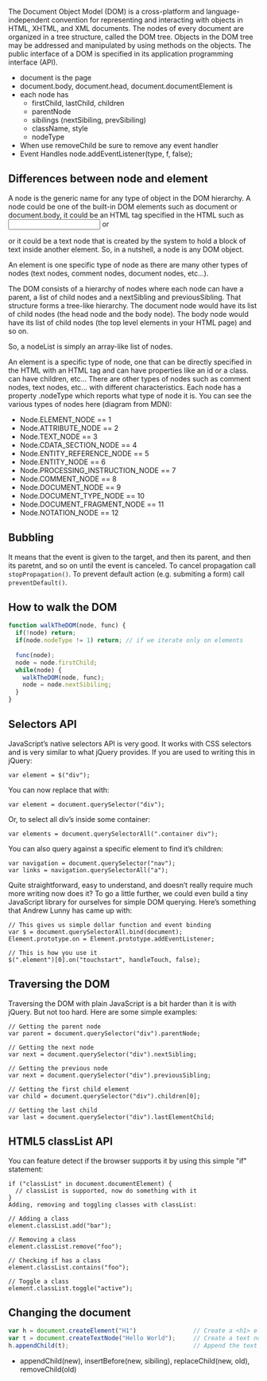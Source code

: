 The Document Object Model (DOM) is a cross-platform and language-independent convention for representing and interacting with objects in HTML, XHTML, and XML documents. The nodes of every document are organized in a tree structure, called the DOM tree. Objects in the DOM tree may be addressed and manipulated by using methods on the objects. The public interface of a DOM is specified in its application programming interface (API).
- document is the page
- document.body, document.head, document.documentElement is <html>
- each node has 
  - firstChild, lastChild, children
  - parentNode
  - sibilings (nextSibiling, prevSibiling)
  - className, style
  - nodeType
- When use removeChild be sure to remove any event handler
- Event Handles
  node.addEventListener(type, f, false);
  
## Differences between node and element
A node is the generic name for any type of object in the DOM hierarchy. A node could be one of the built-in DOM elements such as document or document.body, it could be an HTML tag specified in the HTML such as <input> or <p> or it could be a text node that is created by the system to hold a block of text inside another element. So, in a nutshell, a node is any DOM object.

An element is one specific type of node as there are many other types of nodes (text nodes, comment nodes, document nodes, etc...).

The DOM consists of a hierarchy of nodes where each node can have a parent, a list of child nodes and a nextSibling and previousSibling. That structure forms a tree-like hierarchy. The document node would have its list of child nodes (the head node and the body node). The body node would have its list of child nodes (the top level elements in your HTML page) and so on.

So, a nodeList is simply an array-like list of nodes.

An element is a specific type of node, one that can be directly specified in the HTML with an HTML tag and can have properties like an id or a class. can have children, etc... There are other types of nodes such as comment nodes, text nodes, etc... with different characteristics. Each node has a property .nodeType which reports what type of node it is. You can see the various types of nodes here (diagram from MDN):
- Node.ELEMENT_NODE == 1
- Node.ATTRIBUTE_NODE == 2
- Node.TEXT_NODE == 3
- Node.CDATA_SECTION_NODE == 4
- Node.ENTITY_REFERENCE_NODE == 5
- Node.ENTITY_NODE == 6
- Node.PROCESSING_INSTRUCTION_NODE == 7
- Node.COMMENT_NODE == 8
- Node.DOCUMENT_NODE == 9
- Node.DOCUMENT_TYPE_NODE == 10
- Node.DOCUMENT_FRAGMENT_NODE == 11
- Node.NOTATION_NODE == 12

## Bubbling
It means that the event is given to the target, and then its parent, and then its paretnt, and so on until the event is canceled. To cancel propagation call `stopPropagation()`. To prevent default action (e.g. submiting a form) call `preventDefault()`.

## How to walk the DOM
```javascript
function walkTheDOM(node, func) {
  if(!node) return;
  if(node.nodeType != 1) return; // if we iterate only on elements
  
  func(node);
  node = node.firstChild;
  while(node) {
    walkTheDOM(node, func);
    node = node.nextSibiling;
  }
}
```

## Selectors API

JavaScript’s native selectors API is very good. It works with CSS selectors and is very similar to what jQuery provides. If you are used to writing this in jQuery:

```
var element = $("div");
```

You can now replace that with:

```
var element = document.querySelector("div");
```

Or, to select all div’s inside some container:

```
var elements = document.querySelectorAll(".container div");
```

You can also query against a specific element to find it’s children:

```
var navigation = document.querySelector("nav");
var links = navigation.querySelectorAll("a");
```

Quite straightforward, easy to understand, and doesn’t really require much more writing now does it? To go a little further, we could even build a tiny JavaScript library for ourselves for simple DOM querying. Here’s something that Andrew Lunny has came up with:

```
// This gives us simple dollar function and event binding
var $ = document.querySelectorAll.bind(document);
Element.prototype.on = Element.prototype.addEventListener;

// This is how you use it
$(".element")[0].on("touchstart", handleTouch, false);
```

## Traversing the DOM

Traversing the DOM with plain JavaScript is a bit harder than it is with jQuery. But not too hard. Here are some simple examples:

```
// Getting the parent node
var parent = document.querySelector("div").parentNode;

// Getting the next node
var next = document.querySelector("div").nextSibling;

// Getting the previous node
var next = document.querySelector("div").previousSibling;

// Getting the first child element
var child = document.querySelector("div").children[0];

// Getting the last child
var last = document.querySelector("div").lastElementChild;
```

## HTML5 classList API

You can feature detect if the browser supports it by using this simple "if" statement:

```
if ("classList" in document.documentElement) {
  // classList is supported, now do something with it
}
Adding, removing and toggling classes with classList:

// Adding a class
element.classList.add("bar");

// Removing a class
element.classList.remove("foo");

// Checking if has a class
element.classList.contains("foo");

// Toggle a class
element.classList.toggle("active");
```

## Changing the document
```javascript
var h = document.createElement("H1")                // Create a <h1> element
var t = document.createTextNode("Hello World");     // Create a text node
h.appendChild(t);                                   // Append the text to <h1>
```
- appendChild(new), insertBefore(new, sibiling), replaceChild(new, old), removeChild(old)

